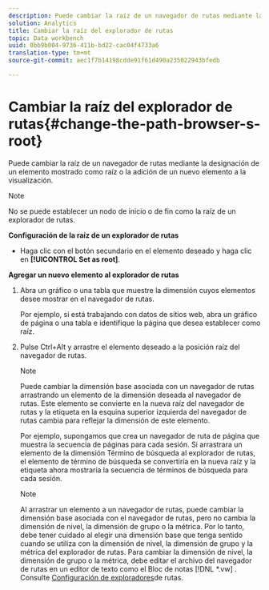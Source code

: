 ```yaml
---
description: Puede cambiar la raíz de un navegador de rutas mediante la designación de un elemento mostrado como raíz o la adición de un nuevo elemento a la visualización.
solution: Analytics
title: Cambiar la raíz del explorador de rutas
topic: Data workbench
uuid: 0bb9b004-9736-411b-bd22-cac04f4733a6
translation-type: tm+mt
source-git-commit: aec1f7b14198cdde91f61d490a235022943bfedb

---
```



# Cambiar la raíz del explorador de rutas{#change-the-path-browser-s-root}

Puede cambiar la raíz de un navegador de rutas mediante la designación de un elemento mostrado como raíz o la adición de un nuevo elemento a la visualización.

>[!NOTE]
>
>No se puede establecer un nodo de inicio o de fin como la raíz de un explorador de rutas.

**Configuración de la raíz de un explorador de rutas**

* Haga clic con el botón secundario en el elemento deseado y haga clic en **[!UICONTROL Set as root]**.

**Agregar un nuevo elemento al explorador de rutas**

1. Abra un gráfico o una tabla que muestre la dimensión cuyos elementos desee mostrar en el navegador de rutas.

   Por ejemplo, si está trabajando con datos de sitios web, abra un gráfico de página o una tabla e identifique la página que desea establecer como raíz.

1. Pulse Ctrl+Alt y arrastre el elemento deseado a la posición raíz del navegador de rutas.

   >[!NOTE]
   >
   >Puede cambiar la dimensión base asociada con un navegador de rutas arrastrando un elemento de la dimensión deseada al navegador de rutas. Este elemento se convierte en la nueva raíz del navegador de rutas y la etiqueta en la esquina superior izquierda del navegador de rutas cambia para reflejar la dimensión de este elemento.

   Por ejemplo, supongamos que crea un navegador de ruta de página que muestra la secuencia de páginas para cada sesión. Si arrastrara un elemento de la dimensión Término de búsqueda al explorador de rutas, el elemento de término de búsqueda se convertiría en la nueva raíz y la etiqueta ahora mostraría la secuencia de términos de búsqueda para cada sesión.

   >[!NOTE]
   >
   >Al arrastrar un elemento a un navegador de rutas, puede cambiar la dimensión base asociada con el navegador de rutas, pero no cambia la dimensión de nivel, la dimensión de grupo o la métrica. Por lo tanto, debe tener cuidado al elegir una dimensión base que tenga sentido cuando se utiliza con la dimensión de nivel, la dimensión de grupo y la métrica del explorador de rutas. Para cambiar la dimensión de nivel, la dimensión de grupo o la métrica, debe editar el archivo del navegador de rutas en un editor de texto como el Bloc de notas [!DNL *.vw] . Consulte [Configuración de exploradores](../../../../home/c-get-started/c-intf-anlys-ftrs/t-config-path-brwsr.md#task-bbb3ddaa140a414f984b697c2b8202a3)de rutas.

